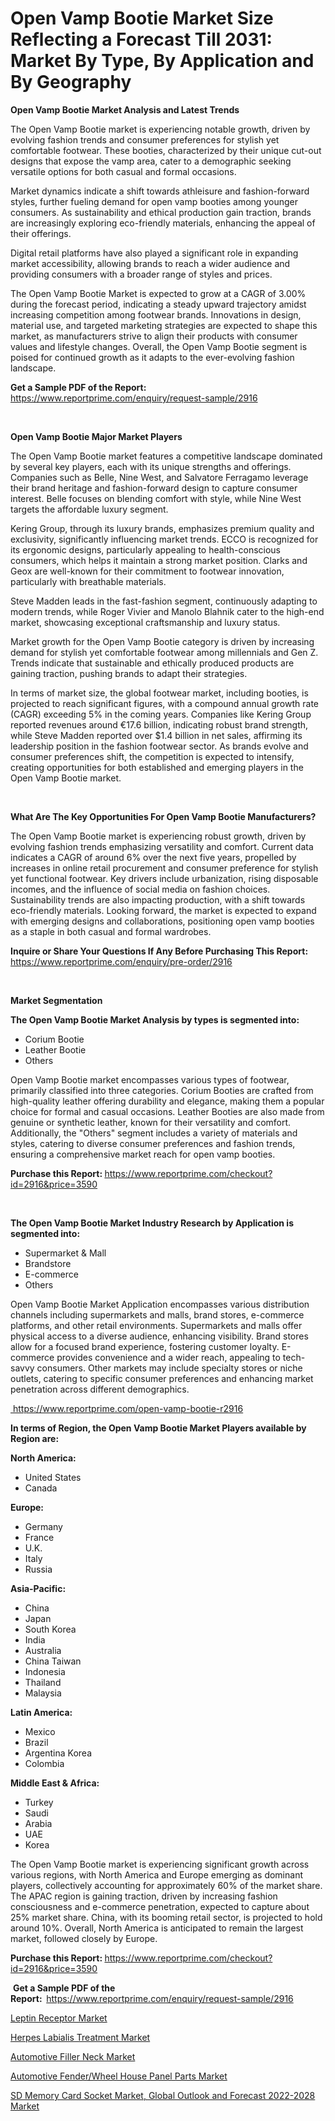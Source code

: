 <p><h1>Open Vamp Bootie Market Size Reflecting a Forecast Till 2031: Market By Type, By Application and By Geography</h1></p><p><strong>Open Vamp Bootie Market Analysis and Latest Trends</strong></p>
<p><p>The Open Vamp Bootie market is experiencing notable growth, driven by evolving fashion trends and consumer preferences for stylish yet comfortable footwear. These booties, characterized by their unique cut-out designs that expose the vamp area, cater to a demographic seeking versatile options for both casual and formal occasions. </p><p>Market dynamics indicate a shift towards athleisure and fashion-forward styles, further fueling demand for open vamp booties among younger consumers. As sustainability and ethical production gain traction, brands are increasingly exploring eco-friendly materials, enhancing the appeal of their offerings. </p><p>Digital retail platforms have also played a significant role in expanding market accessibility, allowing brands to reach a wider audience and providing consumers with a broader range of styles and prices. </p><p>The Open Vamp Bootie Market is expected to grow at a CAGR of 3.00% during the forecast period, indicating a steady upward trajectory amidst increasing competition among footwear brands. Innovations in design, material use, and targeted marketing strategies are expected to shape this market, as manufacturers strive to align their products with consumer values and lifestyle changes. Overall, the Open Vamp Bootie segment is poised for continued growth as it adapts to the ever-evolving fashion landscape.</p></p>
<p><strong>Get a Sample PDF of the Report:&nbsp;</strong> <a href="https://www.reportprime.com/enquiry/request-sample/2916">https://www.reportprime.com/enquiry/request-sample/2916</a></p>
<p>&nbsp;</p>
<p><strong>Open Vamp Bootie Major Market Players</strong></p>
<p><p>The Open Vamp Bootie market features a competitive landscape dominated by several key players, each with its unique strengths and offerings. Companies such as Belle, Nine West, and Salvatore Ferragamo leverage their brand heritage and fashion-forward design to capture consumer interest. Belle focuses on blending comfort with style, while Nine West targets the affordable luxury segment.</p><p>Kering Group, through its luxury brands, emphasizes premium quality and exclusivity, significantly influencing market trends. ECCO is recognized for its ergonomic designs, particularly appealing to health-conscious consumers, which helps it maintain a strong market position. Clarks and Geox are well-known for their commitment to footwear innovation, particularly with breathable materials.</p><p>Steve Madden leads in the fast-fashion segment, continuously adapting to modern trends, while Roger Vivier and Manolo Blahnik cater to the high-end market, showcasing exceptional craftsmanship and luxury status.</p><p>Market growth for the Open Vamp Bootie category is driven by increasing demand for stylish yet comfortable footwear among millennials and Gen Z. Trends indicate that sustainable and ethically produced products are gaining traction, pushing brands to adapt their strategies.</p><p>In terms of market size, the global footwear market, including booties, is projected to reach significant figures, with a compound annual growth rate (CAGR) exceeding 5% in the coming years. Companies like Kering Group reported revenues around €17.6 billion, indicating robust brand strength, while Steve Madden reported over $1.4 billion in net sales, affirming its leadership position in the fashion footwear sector. As brands evolve and consumer preferences shift, the competition is expected to intensify, creating opportunities for both established and emerging players in the Open Vamp Bootie market.</p></p>
<p>&nbsp;</p>
<p><strong>What Are The Key Opportunities For Open Vamp Bootie Manufacturers?</strong></p>
<p><p>The Open Vamp Bootie market is experiencing robust growth, driven by evolving fashion trends emphasizing versatility and comfort. Current data indicates a CAGR of around 6% over the next five years, propelled by increases in online retail procurement and consumer preference for stylish yet functional footwear. Key drivers include urbanization, rising disposable incomes, and the influence of social media on fashion choices. Sustainability trends are also impacting production, with a shift towards eco-friendly materials. Looking forward, the market is expected to expand with emerging designs and collaborations, positioning open vamp booties as a staple in both casual and formal wardrobes.</p></p>
<p><strong>Inquire or Share Your Questions If Any Before Purchasing This Report:</strong> <a href="https://www.reportprime.com/enquiry/pre-order/2916">https://www.reportprime.com/enquiry/pre-order/2916</a></p>
<p>&nbsp;</p>
<p><strong>Market Segmentation</strong></p>
<p><strong>The Open Vamp Bootie Market Analysis by types is segmented into:</strong></p>
<p><ul><li>Corium Bootie</li><li>Leather Bootie</li><li>Others</li></ul></p>
<p><p>Open Vamp Bootie market encompasses various types of footwear, primarily classified into three categories. Corium Booties are crafted from high-quality leather offering durability and elegance, making them a popular choice for formal and casual occasions. Leather Booties are also made from genuine or synthetic leather, known for their versatility and comfort. Additionally, the "Others" segment includes a variety of materials and styles, catering to diverse consumer preferences and fashion trends, ensuring a comprehensive market reach for open vamp booties.</p></p>
<p><strong>Purchase this Report:&nbsp;</strong><a href="https://www.reportprime.com/checkout?id=2916&price=3590">https://www.reportprime.com/checkout?id=2916&price=3590</a></p>
<p>&nbsp;</p>
<p><strong>The Open Vamp Bootie Market Industry Research by Application is segmented into:</strong></p>
<p><ul><li>Supermarket & Mall</li><li>Brandstore</li><li>E-commerce</li><li>Others</li></ul></p>
<p><p>Open Vamp Bootie Market Application encompasses various distribution channels including supermarkets and malls, brand stores, e-commerce platforms, and other retail environments. Supermarkets and malls offer physical access to a diverse audience, enhancing visibility. Brand stores allow for a focused brand experience, fostering customer loyalty. E-commerce provides convenience and a wider reach, appealing to tech-savvy consumers. Other markets may include specialty stores or niche outlets, catering to specific consumer preferences and enhancing market penetration across different demographics.</p></p>
<p><a href="https://www.reportprime.com/open-vamp-bootie-r2916">&nbsp;https://www.reportprime.com/open-vamp-bootie-r2916</a></p>
<p><strong>In terms of Region, the Open Vamp Bootie Market Players available by Region are:</strong></p>
<p>
    <p> <strong> North America: </strong>
        <ul>
            <li>United States</li>
            <li>Canada</li>
        </ul>
        </p> 
    <p> <strong> Europe: </strong>
        <ul>
            <li>Germany</li>
            <li>France</li>
            <li>U.K.</li>
            <li>Italy</li>
            <li>Russia</li>
        </ul>
        </p> 
    <p> <strong> Asia-Pacific: </strong>
        <ul>
            <li>China</li>
            <li>Japan</li>
            <li>South Korea</li>
            <li>India</li>
            <li>Australia</li>
            <li>China Taiwan</li>
            <li>Indonesia</li>
            <li>Thailand</li>
            <li>Malaysia</li>
        </ul>
        </p> 
    <p> <strong> Latin America: </strong>
        <ul>
            <li>Mexico</li>
            <li>Brazil</li>
            <li>Argentina Korea</li>
            <li>Colombia</li>
        </ul>
        </p> 
    <p> <strong> Middle East & Africa: </strong>
        <ul>
            <li>Turkey</li>
            <li>Saudi</li>
            <li>Arabia</li>
            <li>UAE</li>
            <li>Korea</li>
        </ul>
    </p>
    </p>
<p><p>The Open Vamp Bootie market is experiencing significant growth across various regions, with North America and Europe emerging as dominant players, collectively accounting for approximately 60% of the market share. The APAC region is gaining traction, driven by increasing fashion consciousness and e-commerce penetration, expected to capture about 25% market share. China, with its booming retail sector, is projected to hold around 10%. Overall, North America is anticipated to remain the largest market, followed closely by Europe.</p></p>
<p><strong>Purchase this Report: </strong><a href="https://www.reportprime.com/checkout?id=2916&price=3590">https://www.reportprime.com/checkout?id=2916&price=3590</a></p>
<p>&nbsp;<strong>Get a Sample PDF of the Report:&nbsp;&nbsp;</strong><a href="https://www.reportprime.com/enquiry/request-sample/2916">https://www.reportprime.com/enquiry/request-sample/2916</a></p>
<p><strong></strong></p>
<p><p><a href="https://medium.com/@garyshaw626/booming-leptin-receptor-market-sector-market-analysis-and-growth-projections-till-2031-d4cf349785bd">Leptin Receptor Market</a></p><p><a href="https://medium.com/@garyshaw626/future-ready-strategic-insights-into-the-global-herpes-labialis-treatment-market-2024-2031-2173199d8950">Herpes Labialis Treatment Market</a></p><p><a href="https://issuu.com/reportprime-2/docs/automotive-filler-neck-market-size-_93a63b040f2172">Automotive Filler Neck Market</a></p><p><a href="https://issuu.com/reportprime-2/docs/automotive-fenderwheel-house-panel-_1d0a82a72f9324">Automotive Fender/Wheel House Panel Parts Market</a></p><p><a href="https://www.linkedin.com/pulse/global-sd-memory-card-socket-market-outlook-forecast-2022-2028-izmdf?trackingId=kNOhs9DcTX6jk8c7slAaqQ%3D%3D">SD Memory Card Socket Market, Global Outlook and Forecast 2022-2028 Market</a></p></p>